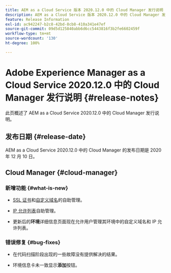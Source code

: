 ```yaml
---
title: AEM as a Cloud Service 版本 2020.12.0 中的 Cloud Manager 发行说明
description: AEM as a Cloud Service 版本 2020.12.0 中的 Cloud Manager 发行说明
feature: Release Information
exl-id: ac942247-b2c8-42bd-8cb8-410a341e47ef
source-git-commit: 09d5d125840abb6d6cc5443816f3b2fe6602459f
workflow-type: tm+mt
source-wordcount: '130'
ht-degree: 100%

---
```


# Adobe Experience Manager as a Cloud Service 2020.12.0 中的 Cloud Manager 发行说明 {#release-notes}

此页概述了 AEM as a Cloud Service 2020.12.0 中的 Cloud Manager 发行说明。

## 发布日期 {#release-date}

AEM as a Cloud Service 2020.12.0 中的 Cloud Manager 的发布日期是 2020 年 12 月 10 日。

## Cloud Manager {#cloud-manager}

### 新增功能 {#what-is-new}

* [SSL 证书](/help/implementing/cloud-manager/managing-ssl-certifications/introduction.md)和[自定义域名](/help/implementing/cloud-manager/custom-domain-names/introduction.md)的自助管理。

* [IP 允许列表](/help/implementing/cloud-manager/ip-allow-lists/introduction.md)自助管理。

* 更新后的&#x200B;**环境**&#x200B;详细信息页面现在允许用户管理其环境中的自定义域名和 IP 允许列表。


### 错误修复  {#bug-fixes}

* 在代码扫描阶段出现的一些故障没有提供解决的结果。

* 环境信息卡未一致显示&#x200B;**添加**&#x200B;按钮。

